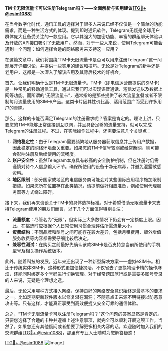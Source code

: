 **TM卡无限流量卡可以注册Telegram吗？——全面解析与实用建议[[TG💪+ @esim1088](https://t.me/s/esim1088)]**

在当今数字化时代，通讯工具的选择对于很多人来说已经不仅仅是一个简单的功能需求，而是一种生活方式的体现。提到即时通讯软件，Telegram无疑是全球用户群体庞大且备受关注的一款应用。它以其强大的加密功能、丰富的群组聊天体验以及开放的API接口吸引了无数用户。然而，对于一些人来说，使用Telegram可能会遇到一个问题：如何选择合适的网络服务来支持这一应用？

在这篇文章中，我们将围绕“TM卡无限流量卡是否可以用来注册Telegram”这一问题展开详细讨论，并提供一些实用的建议和技巧。无论是对Telegram的新手还是老用户，这都是一次深入了解该应用及其背后技术的好机会。

首先，让我们明确什么是TM卡无限流量卡。TM卡（即电信运营商提供的SIM卡）是一种常见的移动通信工具，通过它我们可以实现语音通话、短信发送以及数据上网等功能。而所谓的“无限流量卡”，通常指的是那些提供了较大流量套餐或者不限制每月流量使用的SIM卡产品。这类卡片因其性价比高、适用范围广而受到许多用户的青睐。

那么，这样的卡能否满足Telegram的注册需求呢？答案是肯定的。理论上讲，只要您的TM卡能够正常连接到互联网，并且具备足够的流量支持，就可以完成Telegram的注册过程。不过，在实际操作过程中，还需要注意几个关键点：

1. **网络稳定性**：由于Telegram需要频繁地从服务器获取信息并上传用户数据，因此稳定的网络环境至关重要。如果您的TM卡信号较弱或经常断网，则可能会影响注册及后续使用的流畅度。
2. **账户安全性**：虽然Telegram本身具有较高的安全防护机制，但在注册时仍需谨慎对待个人信息输入环节。确保所使用的设备干净无病毒，并避免泄露敏感资料。
3. **地区限制**：部分国家或地区的电信服务商可能会对某些国际应用程序施加限制措施。如果您所在位置存在此类情况，请提前做好相应准备，例如使用代理服务器等方式绕过障碍。

接下来，我们再来谈谈关于TM卡的具体选择标准。对于希望借助无限流量卡来支持Telegram使用的朋友们而言，以下几个方面值得特别关注：

- **流量额度**：尽管名为“无限”，但实际上大多数情况下仍会有一定额度上限。因此，在挑选时应根据个人日常使用习惯合理评估所需流量大小。
- **资费结构**：不同品牌和型号之间可能存在较大差异，包括月租费用、额外增值服务收费等内容都需要仔细比较后决定。
- **兼容性测试**：在购买之前最好先确认该款SIM卡是否支持您当前所使用的手机型号及相关操作系统版本。

此外，随着科技的发展，近年来还出现了一种新型解决方案——虚拟eSIM卡。相比于传统实体SIM卡，这种形式更加便捷灵活，不仅省去了更换物理卡槽的操作麻烦，还能同时绑定多个号码进行切换管理。对于经常跨国旅行或是需要多账号登录的人来说，无疑是个理想之选。

最后，无论采用哪种方式接入网络，保持良好的网络安全意识始终是最基本的要求之一。比如定期更新软件版本以修复潜在漏洞；不随意点击来源不明链接以防恶意攻击等。只有这样，才能真正享受到高效便捷又安全可靠的通信体验。

总之，“TM卡无限流量卡可以注册Telegram吗？”这个问题的答案显然是肯定的。只要您选择了合适的卡种并遵循上述注意事项，就完全可以顺利开展这项工作。当然了，如果您还有其他疑问或者想要了解更多相关内容的话，欢迎随时加入我们的交流群组[[TG💪+ @esim1088](https://t.me/s/esim1088)]，那里有专业人士随时为您解答疑惑！

[[TG💪+ @esim1088](https://t.me/s/esim1088) ![Image](https://i.postimg.cc/4NQfJmqS/Snipaste-2025-05-13-00-14-12.png)]